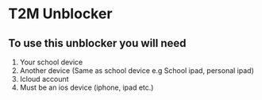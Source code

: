 # T2M Unblocker

## To use this unblocker you will need

1. Your school device
2. Another device (Same as school device e.g School ipad, personal ipad)
3. Icloud account
4. Must be an ios device (iphone, ipad etc.)

